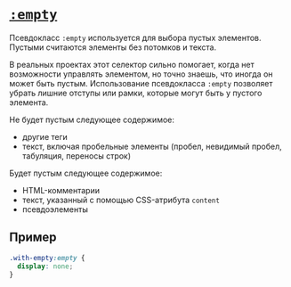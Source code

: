 # [`:empty`](../index.md)

Псевдокласс `:empty` используется для выбора пустых элементов. Пустыми считаются элементы без потомков и текста.

В реальных проектах этот селектор сильно помогает, когда нет возможности управлять элементом, но точно знаешь, что иногда он может быть пустым. Использование псевдокласса `:empty` позволяет убрать лишние отступы или рамки, которые могут быть у пустого элемента.

Не будет пустым следующее содержимое:

- другие теги
- текст, включая пробельные элементы (пробел, невидимый пробел, табуляция, переносы строк)

Будет пустым следующее содержимое:

- HTML-комментарии
- текст, указанный с помощью CSS-атрибута `content`
- псевдоэлементы

## Пример

```css
.with-empty:empty {
  display: none;
}
```

